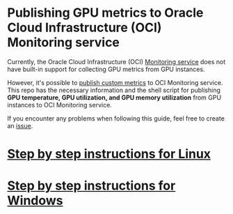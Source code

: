 # Publishing GPU metrics to Oracle Cloud Infrastructure (OCI) Monitoring service

Currently, the Oracle Cloud Infrastructure (OCI) [Monitoring service](https://docs.cloud.oracle.com/iaas/Content/Monitoring/Concepts/monitoringoverview.htm) does not have built-in support for collecting GPU metrics from GPU instances.

However, it's possible to [publish custom metrics](https://docs.cloud.oracle.com/iaas/Content/Monitoring/Tasks/publishingcustommetrics.htm) to OCI Monitoring service. This repo has the necessary information and the shell script for publishing **GPU temperature, GPU utilization, and GPU memory utilization** from GPU instances to OCI Monitoring service.

If you encounter any problems when following this guide, feel free to create an [issue](https://github.com/OguzPastirmaci/oci-gpu-monitoring/issues).

# [Step by step instructions for Linux](./docs/linux.md)

# [Step by step instructions for Windows](./docs/windows.md)


